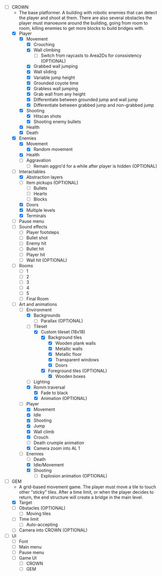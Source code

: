 - [ ] CROWN
    - The base platformer. A building with robotic enemies that can detect the player and shoot at them. There are also several obstacles the player must manoeuvre around the building, going from room to room, killing enemies to get more blocks to build bridges with.
    - [x] Player
        - [x] Movement
            - [x] Crouching
            - [x] Wall climbing
                - [ ] Switch from raycasts to Area2Ds for conssistency (OPTIONAL)
            - [x] Grabbed wall jumping
            - [x] Wall sliding
            - [x] Variable jump height
            - [x] Grounded coyote time
            - [x] Grabless wall jumping
            - [x] Grab wall from any height
            - [x] Differentiate between grounded jump and wall jump
            - [x] Differentiate between grabbed jump and non-grabbed jump
        - [x] Shooting  
            - [x] Hitscan shots
            - [x] Shooting enemy bullets
        - [x] Health
        - [x] Death
    - [x] Enemies
        - [x] Movement
            - [x] Random movement
        - [x] Health
        - [ ] Aggravation
            - [ ] Remain aggro'd for a while after player is hidden (OPTIONAL)
    - [ ] Interactables
        - [x] Abstraction layers
        - [ ] Item pickups (OPTIONAL)
            - [ ] Bullets
            - [ ] Hearts
            - [ ] Blocks
        - [x] Doors
        - [x] Multiple levels
        - [x] Terminals
    - [ ] Pause menu
    - [ ] Sound effects
        - [ ] Player footsteps
        - [ ] Bullet shot
        - [ ] Enemy hit
        - [ ] Bullet hit
        - [ ] Player hit
        - [ ] Wall hit (OPTIONAL)
    - [ ] Rooms
        - [ ] 1
        - [ ] 2
        - [ ] 3
        - [ ] 4
        - [ ] 5
        - [ ] Final Room
    - [ ] Art and animations
        - [ ] Environment
            - [x] Backgrounds
                - [ ] Parallax (OPTIONAL)
            - [ ] Tileset
                - [x] Custom tileset (18x18)
                    - [x] Background tiles
                        - [x] Wooden plank walls
                        - [x] Metallic walls
                        - [x] Metallic floor
                        - [x] Transparent windows
                        - [x] Doors
                    - [x] Foreground tiles (OPTIONAL)
                        - [x] Wooden boxes
            - [ ] Lighting
            - [x] Romm traversal 
                - [x] Fade to black
                - [x] Animation (OPTIONAL)
        - [ ] Player
            - [x] Movement
            - [x] Idle
            - [x] Shooting
            - [x] Jump
            - [x] Wall climb
            - [x] Crouch
            - [ ] Death crumple animation
            - [x] Camera zoom into AL 1
        - [ ] Enemies
            - [ ] Death
            - [x] Idle/Movement
            - [x] Shooting
                - [ ] Explosion animation (OPTIONAL)
- [ ] GEM
    - A grid-based movement game. The player must move a tile to touch other "sticky" tiles. After a time limit, or when the player decides to return, the end structure will create a bridge in the main level.
    - [x] Target
    - [ ] Obstacles (OPTIONAL)
        - [ ] Moving tiles
    - [ ] Time limit
        - [ ] Auto-accepting
    - [ ] Camera into CROWN (OPTIONAL)
- [ ] UI
    - [ ] Font
    - [ ] Main menu
    - [ ] Pause menu
    - [ ] Game UI
        - [ ] CROWN
        - [ ] GEM
